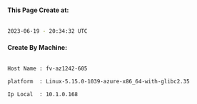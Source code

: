 
   
#### This Page Create at:

```bash

2023-06-19 - 20:34:32 UTC

```

#### Create By Machine:

```bash

Host Name : fv-az1242-605

platform  : Linux-5.15.0-1039-azure-x86_64-with-glibc2.35

Ip Local  : 10.1.0.168

```

